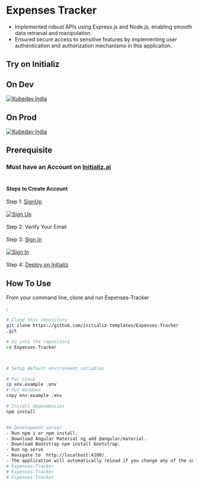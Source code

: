 # Expenses Tracker
- Implemented robust APIs using Express.js and Node.js, enabling smooth data retrieval and manipulation.
- Ensured secure access to sensitive features by implementing user authentication and authorization mechanisms in this application.

## Try on Initializ

## On Dev 
[![Kubeday India](https://res.cloudinary.com/daosik5yi/image/upload/f_auto,q_auto/pntsnjpa1sxbc2d02q9n)](https://console.dev.initializ.ai/create-app/?clone=https://github.com/initializ-templates/Expenses-Tracker&repo_name=Expenses-Tracker&description=♾%20Expenses-Tracker%20=%20Implemented%20robust%20APIs%20using%20Express.js%20and%20Node.js,%20enabling%20smooth%20data%20retrieval%20and%20manipulation.%20&github=true)

## On Prod 
[![Kubeday India](https://res.cloudinary.com/daosik5yi/image/upload/f_auto,q_auto/pntsnjpa1sxbc2d02q9n)](https://console.initializ.ai/create-app/?clone=https://github.com/initializ-templates/Expenses-Tracker&repo_name=Expenses-Tracker&description=♾%20Expenses-Tracker&description=♾%20Expenses-Tracker%20=%20Implemented%20robust%20APIs%20using%20Express.js%20and%20Node.js,%20enabling%20smooth%20data%20retrieval%20and%20manipulation.%20&github=true)

## Prerequisite 
### Must have an Account on [Initializ.ai](https://console.initializ.ai/register/)<br><br>

#### Steps to Create Account
 Step 1: [SignUp](https://console.initializ.ai/register/) <br>
 <br>[![Sign Up](https://res.cloudinary.com/dd4xje8fc/image/upload/v1717773727/image_1_eaxyhp.png)](https://console.initializ.ai/register/)<br><br>
 Step 2: Verify Your Email<br><br>
 Step 3: [Sign In](https://console.initializ.ai/login/) <br><br>[![Sign In](https://res.cloudinary.com/dd4xje8fc/image/upload/v1717773726/image_2_pi56ah.png)](https://console.initializ.ai/login/)<br><br>
 Step 4: [Deploy on Initializ](https://console.initializ.ai/create-app/?clone=https://github.com/initializ-templates/Expenses-Tracker&repo_name=Expenses-Tracker&description=♾%20Expenses-Tracker&description=♾%20Expenses-Tracker%20=%20Implemented%20robust%20APIs%20using%20Express.js%20and%20Node.js,%20enabling%20smooth%20data%20retrieval%20and%20manipulation.%20&github=true)


## How To Use 

From your command line, clone and run Expenses-Tracker

:

```bash
# Clone this repository
git clone https://github.com/initializ-templates/Expenses-Tracker
.git

# Go into the repository
cd Expenses-Tracker



# Setup default environment variables

# For Linux
cp env.example .env
# For Windows
copy env.example .env

# Install dependencies
npm install


## Development server
- Run npm i or npm install.
- Download Angular Material ng add @angular/material.
- Download Bootstrap npm install bootstrap.
- Run ng serve
- Navigate to  http://localhost:4200/.
- The application will automatically reload if you change any of the source files.
# Expenses-Tracker
# Expenses-Tracker
# Expenses-Tracker

